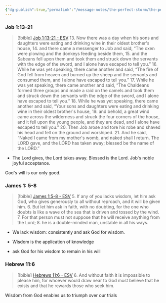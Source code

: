```yaml
---
{"dg-publish":true,"permalink":"/message-notes/the-perfect-storm/the-perfect-storm-2-16-25/"}
---
```



### Job 1:13-21

> [!bible] [Job 1:13-21 - ESV](https://bolls.life/ESV/18/1/)
> 13. Now there was a day when his sons and daughters were eating and drinking wine in their oldest brother's house,
> 14. and there came a messenger to Job and said, “The oxen were plowing and the donkeys feeding beside them,
> 15. and the Sabeans fell upon them and took them and struck down the servants  with the edge of the sword, and I alone have escaped to tell you.”
> 16. While he was yet speaking, there came another and said, “The fire of God fell from heaven and burned up the sheep and the servants and consumed them, and I alone have escaped to tell you.”
> 17. While he was yet speaking, there came another and said, “The Chaldeans formed three groups and made a raid on the camels and took them and struck down the servants with the edge of the sword, and I alone have escaped to tell you.”
> 18. While he was yet speaking, there came another and said, “Your sons and daughters were eating and drinking wine in their oldest brother's house,
> 19. and behold, a great wind came across the wilderness and struck the four corners of the house, and it fell upon the young people, and they are dead, and I alone have escaped to tell you.”
> 20. Then Job arose and tore his robe and shaved his head and fell on the ground and worshiped.
> 21. And he said, “Naked I came from my mother's womb, and naked shall I return. The LORD gave, and the LORD has taken away; blessed be the name of the LORD.”



* The Lord gives, the Lord takes away. Blessed is the Lord. Job's noble joyful acceptance.

God's will is our only good.

### James 1: 5-8

> [!bible] [James 1:5-8 - ESV](https://bolls.life/ESV/59/1/)
> 5. If any of you lacks wisdom, let him ask God, who gives generously to all without reproach, and it will be given him.
> 6. But let him ask in faith, with no doubting, for the one who doubts is like a wave of the sea that is driven and tossed by the wind.
> 7. For that person must not suppose that he will receive anything from the Lord;
> 8. he is a double-minded man, unstable in all his ways.




* We lack wisdom: consistently and ask God for wisdom.

* Wisdom is the application of knowledge 

- ask God for his wisdom to remain in his will 

### Hebrew 11:6

> [!bible] [Hebrews 11:6 - ESV](https://bolls.life/ESV/58/11/)
> 6. And without faith it is impossible to please him, for whoever would draw near to God must believe that he exists and that he rewards those who seek him.




Wisdom from God enables us to triumph over our trials
